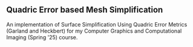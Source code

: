 ## Quadric Error based Mesh Simplification

An implementation of Surface Simplification Using Quadric Error Metrics (Garland and Heckbert) for my Computer Graphics and Computational Imaging (Spring '25) course.